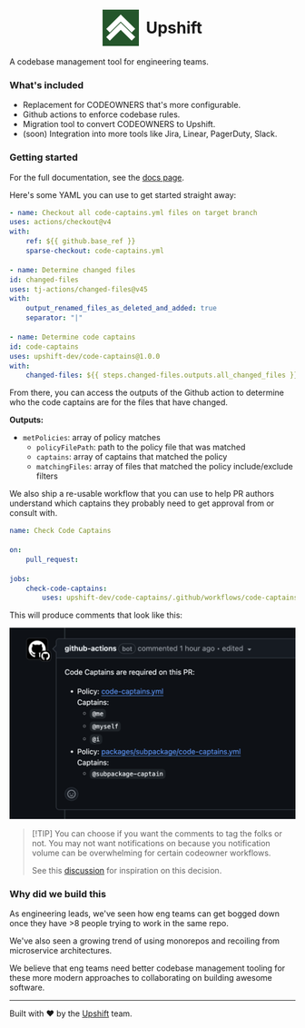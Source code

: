 # <div style="width: 100%; display: flex; justify-content: center; align-items: center; gap: 12px;"><img src="resources/Upshift.png" alt="drawing" width="64"/> Upshift</div>

A codebase management tool for engineering teams.

<h3>What's included</h3>

-   Replacement for CODEOWNERS that's more configurable.
-   Github actions to enforce codebase rules.
-   Migration tool to convert CODEOWNERS to Upshift.
-   (soon) Integration into more tools like Jira, Linear, PagerDuty, Slack.

<h3>Getting started</h3>

For the full documentation, see the [docs page](/DOCUMENTATION.md).

Here's some YAML you can use to get started straight away:

```yaml
- name: Checkout all code-captains.yml files on target branch
uses: actions/checkout@v4
with:
    ref: ${{ github.base_ref }}
    sparse-checkout: code-captains.yml

- name: Determine changed files
id: changed-files
uses: tj-actions/changed-files@v45
with:
    output_renamed_files_as_deleted_and_added: true
    separator: "|"

- name: Determine code captains
id: code-captains
uses: upshift-dev/code-captains@1.0.0
with:
    changed-files: ${{ steps.changed-files.outputs.all_changed_files }}
```

From there, you can access the outputs of the Github action to determine who the code captains are for the files that have changed.

<b>Outputs:</b>

-   `metPolicies`: array of policy matches
    -   `policyFilePath`: path to the policy file that was matched
    -   `captains`: array of captains that matched the policy
    -   `matchingFiles`: array of files that matched the policy include/exclude filters

We also ship a re-usable workflow that you can use to help PR authors understand which captains they probably need to get approval from or consult with.

```yaml
name: Check Code Captains

on:
    pull_request:

jobs:
    check-code-captains:
        uses: upshift-dev/code-captains/.github/workflows/code-captains-workflow.yml@1.0.0
```

This will produce comments that look like this:

<img src="resources/github-comment-example.png" alt="Github comment example" />

> [!TIP] You can choose if you want the comments to tag the folks or not.
> You may not want notifications on because you notification volume can be overwhelming for certain codeowner workflows.
>
> See this [discussion](https://github.com/orgs/community/discussions/35673) for inspiration on this decision.

<h3>Why did we build this</h3>

As engineering leads, we've seen how eng teams can get bogged down once they have >8 people trying to work in the same repo.

We've also seen a growing trend of using monorepos and recoiling from microservice architectures.

We believe that eng teams need better codebase management tooling for these more modern approaches to collaborating on building awesome software.

<hr />

Built with ❤️ by the [Upshift](https://upshift.dev) team.
